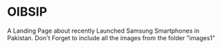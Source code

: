 # OIBSIP
A Landing Page about recently Launched Samsung Smartphones in Pakistan.
Don't Forget to include all the images from the folder "images1"
